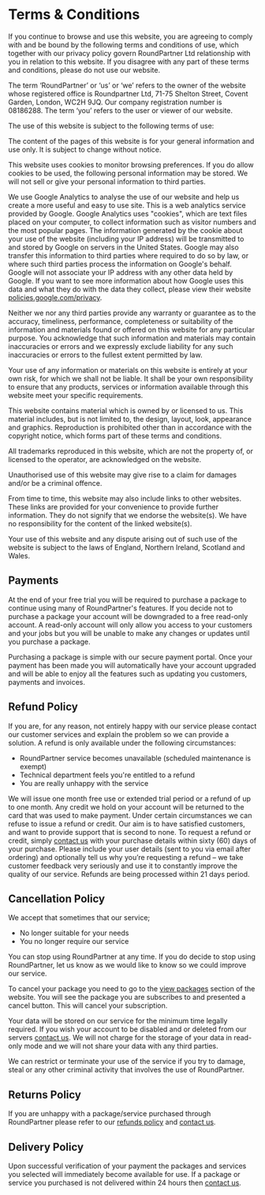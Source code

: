 # Terms & Conditions
If you continue to browse and use this website, you are agreeing to comply with and be bound by the following terms and conditions of use, which together with our privacy policy govern RoundPartner Ltd relationship with you in relation to this website.
If you disagree with any part of these terms and conditions, please do not use our website.

The term ‘RoundPartner’ or ‘us’ or ‘we’ refers to the owner of the website whose registered office is Roundpartner Ltd, 71-75 Shelton Street, Covent Garden, London, WC2H 9JQ. Our company registration number is 08186288.
The term ‘you’ refers to the user or viewer of our website.

The use of this website is subject to the following terms of use:

The content of the pages of this website is for your general information and use only.
It is subject to change without notice.

This website uses cookies to monitor browsing preferences.
If you do allow cookies to be used, the following personal information may be stored.
We will not sell or give your personal information to third parties.

We use Google Analytics to analyse the use of our website and help us create a more useful and easy to use site.
This is a web analytics service provided by Google.
Google Analytics uses "cookies", which are text files placed on your computer, to collect information such as visitor numbers and the most popular pages.
The information generated by the cookie about your use of the website (including your IP address) will be transmitted to and stored by Google on servers in the United States.
Google may also transfer this information to third parties where required to do so by law, or where such third parties process the information on Google's behalf.
Google will not associate your IP address with any other data held by Google.
If you want to see more information about how Google uses this data and what they do with the data they collect, please view their website [policies.google.com/privacy](https://policies.google.com/privacy).

Neither we nor any third parties provide any warranty or guarantee as to the accuracy, timeliness, performance, completeness or suitability of the information and materials found or offered on this website for any particular purpose.
You acknowledge that such information and materials may contain inaccuracies or errors and we expressly exclude liability for any such inaccuracies or errors to the fullest extent permitted by law.

Your use of any information or materials on this website is entirely at your own risk, for which we shall not be liable. It shall be your own responsibility to ensure that any products, services or information available through this website meet your specific requirements.

This website contains material which is owned by or licensed to us. This material includes, but is not limited to, the design, layout, look, appearance and graphics. Reproduction is prohibited other than in accordance with the copyright notice, which forms part of these terms and conditions.

All trademarks reproduced in this website, which are not the property of, or licensed to the operator, are acknowledged on the website.

Unauthorised use of this website may give rise to a claim for damages and/or be a criminal offence.

From time to time, this website may also include links to other websites.
These links are provided for your convenience to provide further information.
They do not signify that we endorse the website(s).
We have no responsibility for the content of the linked website(s).

Your use of this website and any dispute arising out of such use of the website is subject to the laws of England, Northern Ireland, Scotland and Wales.
## Payments
At the end of your free trial you will be required to purchase a package to continue using many of RoundPartner's features.
If you decide not to purchase a package your account will be downgraded to a free read-only account.
A read-only account will only allow you access to your customers and your jobs but you will be unable to make any changes or updates until you purchase a package.

Purchasing a package is simple with our secure payment portal.
Once your payment has been made you will automatically have your account upgraded and will be able to enjoy all the features such as updating you customers, payments and invoices.
<!-- /Payments -->
## Refund Policy
If you are, for any reason, not entirely happy with our service please contact our customer services and explain the problem so we can provide a solution.
A refund is only available under the following circumstances:

- RoundPartner service becomes unavailable (scheduled maintenance is exempt)
- Technical department feels you're entitled to a refund
- You are really unhappy with the service

We will issue one month free use or extended trial period or a refund of up to one month.
Any credit we hold on your account will be returned to the card that was used to make payment.
Under certain circumstances we can refuse to issue a refund or credit.
Our aim is to have satisfied customers, and want to provide support that is second to none.
To request a refund or credit, simply [contact us](https://www.roundpartner.co.uk/contact-us) with your purchase details within sixty (60) days of your purchase.
Please include your user details (sent to you via email after ordering) and optionally tell us why you’re requesting a refund – we take customer feedback very seriously and use it to constantly improve the quality of our service.
Refunds are being processed within 21 days period.
<!-- /Refund Policy -->
## Cancellation Policy
We accept that sometimes that our service;

- No longer suitable for your needs
- You no longer require our service

You can stop using RoundPartner at any time.
If you do decide to stop using RoundPartner, let us know as we would like to know so we could improve our service.

To cancel your package you need to go to the [view packages](https://roundpartner.co.uk/account/package) section of the website.
You will see the package you are subscribes to and presented a cancel button.
This will cancel your subscription.

Your data will be stored on our service for the minimum time legally required.
If you wish your account to be disabled and or deleted from our servers <a href="/contact-us">contact us</a>.
We will not charge for the storage of your data in read-only mode and we will not share your data with any third parties.

We can restrict or terminate your use of the service if you try to damage, steal or any other criminal activity that involves the use of RoundPartner.
<!-- /Cancellation Policy -->
## Returns Policy
If you are unhappy with a package/service purchased through RoundPartner please refer to our <a href="#refund-policy" title="Refund Policy">refunds policy</a> and [contact us](https://www.roundpartner.co.uk/contact-us).
<!-- /Returns Policy -->
## Delivery Policy
Upon successful verification of your payment the packages and services you selected will immediately become available for use.
If a package or service you purchased is not delivered within 24 hours then [contact us](https://www.roundpartner.co.uk/contact-us).
<!-- /Delivery Policy -->
